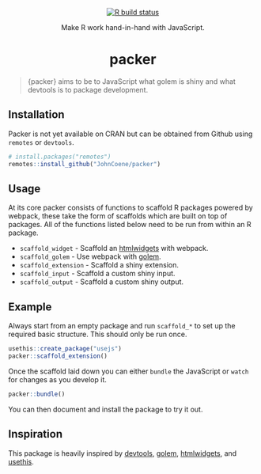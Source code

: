 <div align="center">

<!-- badges: start -->
[![R build status](https://github.com/JohnCoene/packer/workflows/R-CMD-check/badge.svg)](https://github.com/JohnCoene/packer/actions)
<!-- badges: end -->

Make R work hand-in-hand with JavaScript.

# packer

</div>

> {packer} aims to be to JavaScript what golem is shiny and what devtools is to package development.

## Installation

Packer is not yet available on CRAN but can be obtained from Github using `remotes` or `devtools`.

``` r
# install.packages("remotes")
remotes::install_github("JohnCoene/packer")
```

## Usage

At its core packer consists of functions to scaffold R packages powered by webpack, these take the form of scaffolds which are built on top of packages. All of the functions listed below need to be run from within an R package.

* `scaffold_widget` - Scaffold an [htmlwidgets](http://www.htmlwidgets.org/) with webpack.
* `scaffold_golem` - Use webpack with [golem](http://golemverse.org/).
* `scaffold_extension` - Scaffold a shiny extension.
* `scaffold_input` - Scaffold a custom shiny input.
* `scaffold_output` - Scaffold a custom shiny output.

## Example

Always start from an empty package and run `scaffold_*` to set up the required basic structure. This should only be run once.

```r
usethis::create_package("usejs")
packer::scaffold_extension()
```

Once the scaffold laid down you can either `bundle` the JavaScript or `watch` for changes as you develop it.

```r
packer::bundle()
```

You can then document and install the package to try it out.

## Inspiration

This package is heavily inspired by [devtools](http://devtools.r-lib.org/), [golem](http://golemverse.org/), [htmlwidgets](http://www.htmlwidgets.org/), and [usethis](https://usethis.r-lib.org/).
